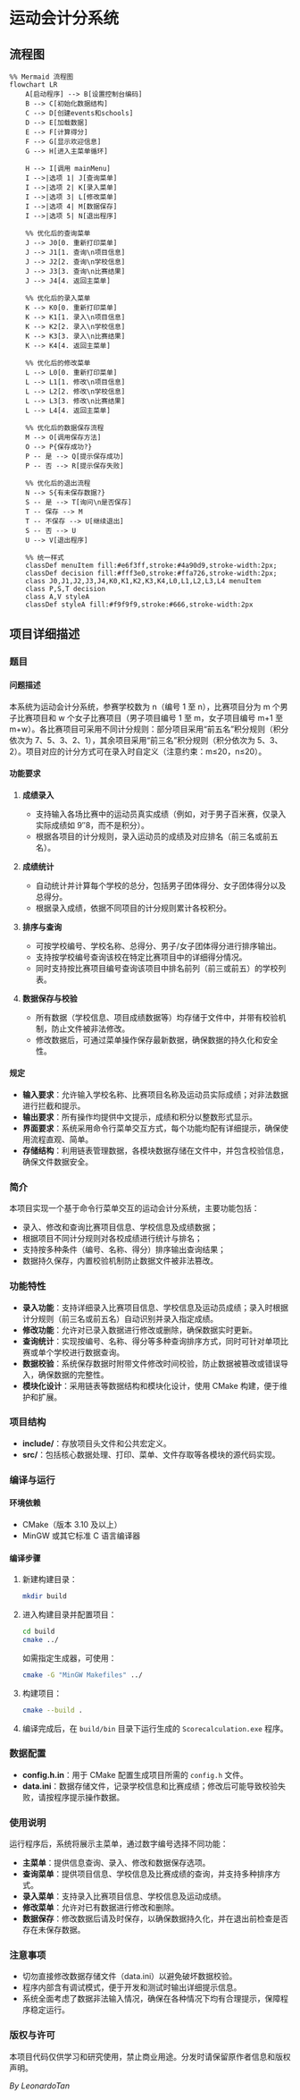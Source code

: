 # 运动会计分系统

## 流程图

```mermaid
%% Mermaid 流程图
flowchart LR
    A[启动程序] --> B[设置控制台编码]
    B --> C[初始化数据结构]
    C --> D[创建events和schools]
    D --> E[加载数据]
    E --> F[计算得分]
    F --> G[显示欢迎信息]
    G --> H[进入主菜单循环]

    H --> I[调用 mainMenu]
    I -->|选项 1| J[查询菜单]
    I -->|选项 2| K[录入菜单]
    I -->|选项 3| L[修改菜单]
    I -->|选项 4| M[数据保存]
    I -->|选项 5| N[退出程序]

    %% 优化后的查询菜单
    J --> J0[0. 重新打印菜单]
    J --> J1[1. 查询\n项目信息]
    J --> J2[2. 查询\n学校信息]
    J --> J3[3. 查询\n比赛结果]
    J --> J4[4. 返回主菜单]

    %% 优化后的录入菜单
    K --> K0[0. 重新打印菜单]
    K --> K1[1. 录入\n项目信息]
    K --> K2[2. 录入\n学校信息]
    K --> K3[3. 录入\n比赛结果]
    K --> K4[4. 返回主菜单]

    %% 优化后的修改菜单
    L --> L0[0. 重新打印菜单]
    L --> L1[1. 修改\n项目信息]
    L --> L2[2. 修改\n学校信息]
    L --> L3[3. 修改\n比赛结果]
    L --> L4[4. 返回主菜单]

    %% 优化后的数据保存流程
    M --> O[调用保存方法]
    O --> P{保存成功?}
    P -- 是 --> Q[提示保存成功]
    P -- 否 --> R[提示保存失败]

    %% 优化后的退出流程
    N --> S{有未保存数据?}
    S -- 是 --> T[询问\n是否保存]
    T -- 保存 --> M
    T -- 不保存 --> U[继续退出]
    S -- 否 --> U
    U --> V[退出程序]

    %% 统一样式
    classDef menuItem fill:#e6f3ff,stroke:#4a90d9,stroke-width:2px;
    classDef decision fill:#fff3e0,stroke:#ffa726,stroke-width:2px;
    class J0,J1,J2,J3,J4,K0,K1,K2,K3,K4,L0,L1,L2,L3,L4 menuItem
    class P,S,T decision
    class A,V styleA
    classDef styleA fill:#f9f9f9,stroke:#666,stroke-width:2px
```
## 项目详细描述

### 题目

#### 问题描述

本系统为运动会计分系统，参赛学校数为 n（编号 1 至 n），比赛项目分为 m 个男子比赛项目和 w 个女子比赛项目（男子项目编号 1 至 m，女子项目编号 m+1 至 m+w）。各比赛项目可采用不同计分规则：部分项目采用“前五名”积分规则（积分依次为 7、5、3、2、1），其余项目采用“前三名”积分规则（积分依次为 5、3、2）。项目对应的计分方式可在录入时自定义（注意约束：m≤20，n≤20）。

#### 功能要求

1. **成绩录入**
   - 支持输入各场比赛中的运动员真实成绩（例如，对于男子百米赛，仅录入实际成绩如 9″8，而不是积分）。
   - 根据各项目的计分规则，录入运动员的成绩及对应排名（前三名或前五名）。

2. **成绩统计**
   - 自动统计并计算每个学校的总分，包括男子团体得分、女子团体得分以及总得分。
   - 根据录入成绩，依据不同项目的计分规则累计各校积分。

3. **排序与查询**
   - 可按学校编号、学校名称、总得分、男子/女子团体得分进行排序输出。
   - 支持按学校编号查询该校在特定比赛项目中的详细得分情况。
   - 同时支持按比赛项目编号查询该项目中排名前列（前三或前五）的学校列表。

4. **数据保存与校验**
   - 所有数据（学校信息、项目成绩数据等）均存储于文件中，并带有校验机制，防止文件被非法修改。
   - 修改数据后，可通过菜单操作保存最新数据，确保数据的持久化和安全性。

#### 规定

- **输入要求**：允许输入学校名称、比赛项目名称及运动员实际成绩；对非法数据进行拦截和提示。
- **输出要求**：所有操作均提供中文提示，成绩和积分以整数形式显示。
- **界面要求**：系统采用命令行菜单交互方式，每个功能均配有详细提示，确保使用流程直观、简单。
- **存储结构**：利用链表管理数据，各模块数据存储在文件中，并包含校验信息，确保文件数据安全。

### 简介

本项目实现一个基于命令行菜单交互的运动会计分系统，主要功能包括：
- 录入、修改和查询比赛项目信息、学校信息及成绩数据；
- 根据项目不同计分规则对各校成绩进行统计与排名；
- 支持按多种条件（编号、名称、得分）排序输出查询结果；
- 数据持久保存，内置校验机制防止数据文件被非法篡改。

### 功能特性

- **录入功能**：支持详细录入比赛项目信息、学校信息及运动员成绩；录入时根据计分规则（前三名或前五名）自动识别并录入指定成绩。
- **修改功能**：允许对已录入数据进行修改或删除，确保数据实时更新。
- **查询统计**：实现按编号、名称、得分等多种查询排序方式，同时可针对单项比赛或单个学校进行数据查询。
- **数据校验**：系统保存数据时附带文件修改时间校验，防止数据被篡改或错误导入，确保数据的完整性。
- **模块化设计**：采用链表等数据结构和模块化设计，使用 CMake 构建，便于维护和扩展。

### 项目结构

- **include/**：存放项目头文件和公共宏定义。
- **src/**：包括核心数据处理、打印、菜单、文件存取等各模块的源代码实现。

### 编译与运行

#### 环境依赖

- CMake（版本 3.10 及以上）
- MinGW 或其它标准 C 语言编译器

#### 编译步骤

1. 新建构建目录：
   ```bash
   mkdir build
   ```
2. 进入构建目录并配置项目：
   ```bash
   cd build
   cmake ../
   ```
   如需指定生成器，可使用：
   ```bash
   cmake -G "MinGW Makefiles" ../
   ```
3. 构建项目：
   ```bash
   cmake --build .
   ```
4. 编译完成后，在 `build/bin` 目录下运行生成的 `Scorecalculation.exe` 程序。

### 数据配置

- **config.h.in**：用于 CMake 配置生成项目所需的 `config.h` 文件。
- **data.ini**：数据存储文件，记录学校信息和比赛成绩；修改后可能导致校验失败，请按程序提示操作数据。

### 使用说明

运行程序后，系统将展示主菜单，通过数字编号选择不同功能：
- **主菜单**：提供信息查询、录入、修改和数据保存选项。
- **查询菜单**：提供项目信息、学校信息及比赛成绩的查询，并支持多种排序方式。
- **录入菜单**：支持录入比赛项目信息、学校信息及运动成绩。
- **修改菜单**：允许对已有数据进行修改和删除。
- **数据保存**：修改数据后请及时保存，以确保数据持久化，并在退出前检查是否存在未保存数据。

### 注意事项

- 切勿直接修改数据存储文件（data.ini）以避免破坏数据校验。
- 程序内部含有调试模式，便于开发和测试时输出详细提示信息。
- 系统全面考虑了数据非法输入情况，确保在各种情况下均有合理提示，保障程序稳定运行。

### 版权与许可

本项目代码仅供学习和研究使用，禁止商业用途。分发时请保留原作者信息和版权声明。

*By LeonardoTan*

